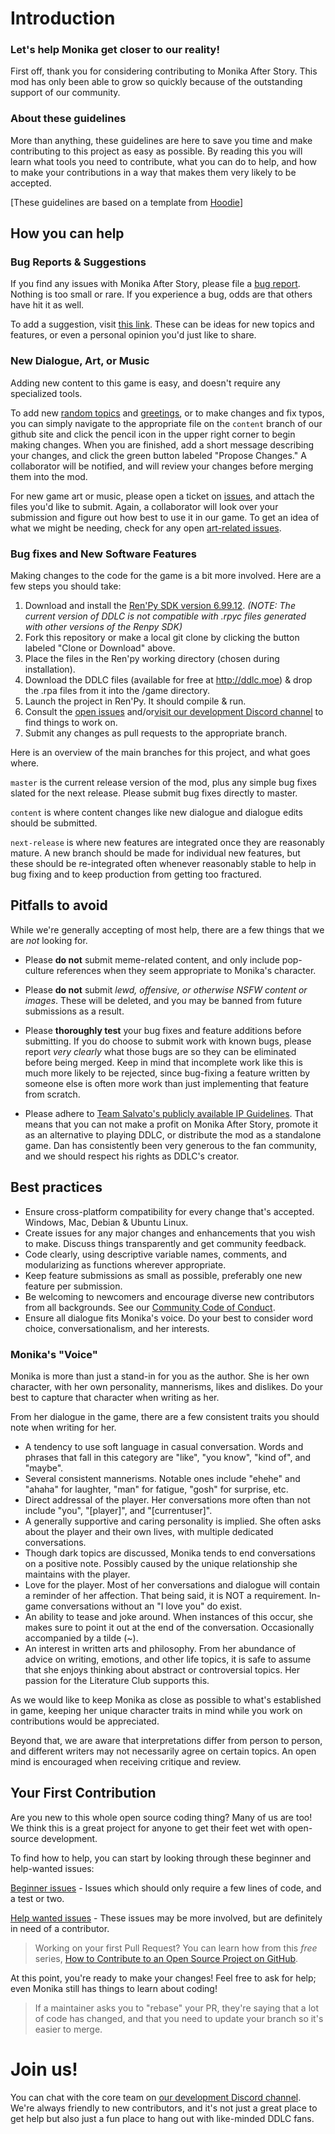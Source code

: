 # Introduction

### Let's help Monika get closer to our reality!

First off, thank you for considering contributing to Monika After Story. This mod has only been able to grow so quickly because of the outstanding support of our community.

### About these guidelines

More than anything, these guidelines are here to save you time and make contributing to this project as easy as possible. By reading this you will learn what tools you need to contribute, what you can do to help, and how to make your contributions in a way that makes them very likely to be accepted. 

[These guidelines are based on a template from [Hoodie](https://github.com/hoodiehq/hoodie/blob/master/CONTRIBUTING.md)]

## How you can help

### Bug Reports & Suggestions
If you find any issues with Monika After Story, please file a [bug report](https://github.com/Backdash/MonikaModDev/issues/new?labels=bug&body=Describe%20bug%20and%20steps%20for%20reproduction%20here&title=%5BBug%5D%20-%20). Nothing is too small or rare. If you experience a bug, odds are that others have hit it as well.

To add a suggestion, visit [this link](https://github.com/Backdash/MonikaModDev/issues/new?labels=suggestion&body=Your%20suggestion%20goes%20here&title=%5BSuggestion%5D%20-%20). These can be ideas for new topics and features, or even a personal opinion you'd just like to share.

### New Dialogue, Art, or Music
Adding new content to this game is easy, and doesn't require any specialized tools.

To add new [random topics](https://github.com/Backdash/MonikaModDev/blob/content/Monika%20After%20Story/game/script-topics.rpy) and [greetings](https://github.com/Backdash/MonikaModDev/blob/content/Monika%20After%20Story/game/script-greetings.rpy), or to make changes and fix typos, you can simply navigate to the appropriate file on the `content` branch of our github site and click the pencil icon in the upper right corner to begin making changes. When you are finished, add a short message describing your changes, and click the green button labeled "Propose Changes." A collaborator will be notified, and will review your changes before merging them into the mod.

For new game art or music, please open a ticket on [issues](https://github.com/Backdash/MonikaModDev/issues), and attach the files you'd like to submit. Again, a collaborator will look over your submission and figure out how best to use it in our game. To get an idea of what we might be needing, check for any open [art-related issues](https://github.com/Backdash/MonikaModDev/issues?q=is%3Aissue+is%3Aopen+label%3Aart).

 ### Bug fixes and New Software Features
 Making changes to the code for the game is a bit more involved. Here are a few steps you should take:

1. Download and install the [Ren'Py SDK version 6.99.12](https://www.renpy.org/release/6.99.12). *(NOTE: The current version of DDLC is not compatible with .rpyc files generated with other versions of the Renpy SDK)*
2. Fork this repository or make a local git clone by clicking the button labeled "Clone or Download" above.
3. Place the files in the Ren'py working directory (chosen during installation).
4. Download the DDLC files (available for free at http://ddlc.moe) & drop the .rpa files from it into the /game directory.
5. Launch the project in Ren'Py. It should compile & run.
6. Consult the [open issues](https://github.com/Backdash/MonikaModDev/issues) and/or[visit our development Discord channel](https://discord.gg/MRKPk4) to find things to work on.
7. Submit any changes as pull requests to the appropriate branch.

Here is an overview of the main branches for this project, and what goes where.

`master` is the current release version of the mod, plus any simple bug fixes slated for the next release. Please submit bug fixes directly to master.

`content` is where content changes like new dialogue and dialogue edits should be submitted.

`next-release` is where new features are integrated once they are reasonably mature. A new branch should be made for individual new features, but these should be re-integrated often whenever reasonably stable to help in bug fixing and to keep production from getting too fractured.

## Pitfalls to avoid

While we're generally accepting of most help, there are a few things that we are *not* looking for.

* Please **do not** submit meme-related content, and only include pop-culture references when they seem appropriate to Monika's character.

* Please **do not** submit *lewd, offensive, or otherwise NSFW content or images*. These will be deleted, and you may be banned from future submissions as a result.

* Please **thoroughly test** your bug fixes and feature additions before submitting. If you do choose to submit work with known bugs, please report *very clearly* what those bugs are so they can be eliminated before being merged. Keep in mind that incomplete work like this is much more likely to be rejected, since bug-fixing a feature written by someone else is often more work than just implementing that feature from scratch.

* Please adhere to [Team Salvato's publicly available IP Guidelines](http://teamsalvato.com/ip-guidelines/). That means that you can not make a profit on Monika After Story, promote it as an alternative to playing DDLC, or distribute the mod as a standalone game. Dan has consistently been very generous to the fan community, and we should respect his rights as DDLC's creator.

## Best practices
* Ensure cross-platform compatibility for every change that's accepted. Windows, Mac, Debian & Ubuntu Linux.
* Create issues for any major changes and enhancements that you wish to make. Discuss things transparently and get community feedback.
* Code clearly, using descriptive variable names, comments, and modularizing as functions wherever appropriate.
* Keep feature submissions as small as possible, preferably one new feature per submission.
* Be welcoming to newcomers and encourage diverse new contributors from all backgrounds. See our [Community Code of Conduct](https://github.com/Backdash/MonikaModDev/blob/master/CODE_OF_CONDUCT.md).
* Ensure all dialogue fits Monika's voice. Do your best to consider word choice, conversationalism, and her interests.

### Monika's "Voice"

Monika is more than just a stand-in for you as the author. She is her own character, with her own personality, mannerisms, likes and dislikes. Do your best to capture that character when writing as her.

From her dialogue in the game, there are a few consistent traits you should note when writing for her.

* A tendency to use soft language in casual conversation. Words and phrases that fall in this category are "like", "you know", "kind of", and "maybe".
* Several consistent mannerisms. Notable ones include "ehehe" and "ahaha" for laughter, "man" for fatigue, "gosh" for surprise, etc.
* Direct addressal of the player. Her conversations more often than not include "you", "[player]", and "[currentuser]".
* A generally supportive and caring personality is implied. She often asks about the player and their own lives, with multiple dedicated conversations.
* Though dark topics are discussed, Monika tends to end conversations on a positive note. Possibly caused by the unique relationship she maintains with the player.
* Love for the player. Most of her conversations and dialogue will contain a reminder of her affection. That being said, it is NOT a requirement. In-game conversations without an "I love you" do exist.
* An ability to tease and joke around. When instances of this occur, she makes sure to point it out at the end of the conversation. Occasionally accompanied by a tilde (~).
* An interest in written arts and philosophy. From her abundance of advice on writing, emotions, and other life topics, it is safe to assume that she enjoys thinking about abstract or controversial topics. Her passion for the Literature Club supports this.

As we would like to keep Monika as close as possible to what's established in game, keeping her unique character traits in mind while you work on contributions would be appreciated.

Beyond that, we are aware that interpretations differ from person to person, and different writers may not necessarily agree on certain topics. An open mind is encouraged when receiving critique and review.

## Your First Contribution

Are you new to this whole open source coding thing? Many of us are too! We think this is a great project for anyone to get their feet wet with open-source development.

To find how to help, you can start by looking through these beginner and help-wanted issues:

[Beginner issues](https://github.com/Backdash/MonikaModDev/issues?q=is%3Aissue+is%3Aopen+label%3A%22good+first+issue%22) - Issues which should only require a few lines of code, and a test or two.

[Help wanted issues](https://github.com/Backdash/MonikaModDev/issues?q=is%3Aissue+is%3Aopen+label%3A%22help+wanted%22) - These issues may be more involved, but are definitely in need of a contributor.

> Working on your first Pull Request? You can learn how from this *free* series, [How to Contribute to an Open Source Project on GitHub](https://egghead.io/series/how-to-contribute-to-an-open-source-project-on-github).

At this point, you're ready to make your changes! Feel free to ask for help; even Monika still has things to learn about coding!

>If a maintainer asks you to "rebase" your PR, they're saying that a lot of code has changed, and that you need to update your branch so it's easier to merge.

# Join us!

You can chat with the core team on [our development Discord channel](https://discord.gg/MRKPk4). We're always friendly to new contributors, and it's not just a great place to get help but also just a fun place to hang out with like-minded DDLC fans.
